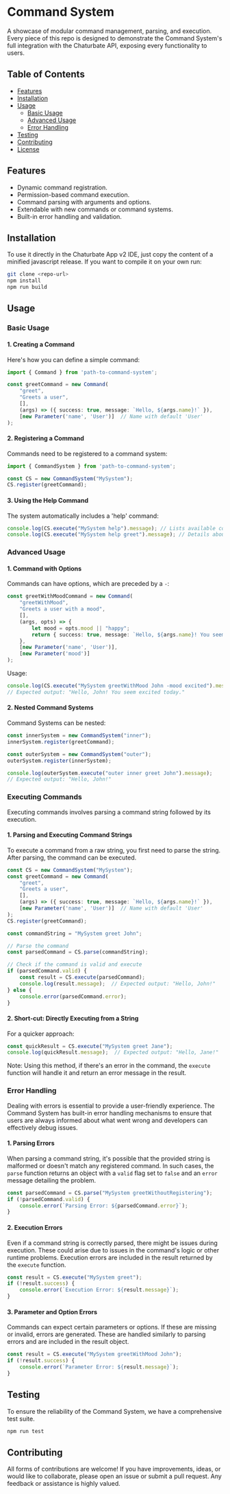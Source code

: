 # Command System

A showcase of modular command management, parsing, and execution. Every piece of this repo is designed to demonstrate the Command System's full integration with the Chaturbate API, exposing every functionality to users.

## Table of Contents
- [Features](#features)
- [Installation](#installation)
- [Usage](#usage)
  - [Basic Usage](#basic-usage)
  - [Advanced Usage](#advanced-usage)
  - [Error Handling](#error-handling)
- [Testing](#testing)
- [Contributing](#contributing)
- [License](#license)

## Features
- Dynamic command registration.
- Permission-based command execution.
- Command parsing with arguments and options.
- Extendable with new commands or command systems.
- Built-in error handling and validation.

## Installation
To use it directly in the Chaturbate App v2 IDE, just copy the content of a minified javascript release.
If you want to compile it on your own run:

```bash
git clone <repo-url>
npm install
npm run build
```

## Usage

### Basic Usage

#### 1. **Creating a Command**
Here's how you can define a simple command:

```typescript
import { Command } from 'path-to-command-system';

const greetCommand = new Command(
    "greet",
    "Greets a user",
    [],
    (args) => ({ success: true, message: `Hello, ${args.name}!` }),
    [new Parameter('name', 'User')]  // Name with default 'User'
);
```

#### 2. **Registering a Command**
Commands need to be registered to a command system:

```typescript
import { CommandSystem } from 'path-to-command-system';

const CS = new CommandSystem("MySystem");
CS.register(greetCommand);
```

#### 3. **Using the Help Command**
The system automatically includes a 'help' command:

```typescript
console.log(CS.execute("MySystem help").message); // Lists available commands
console.log(CS.execute("MySystem help greet").message); // Details about 'greet' command
```

### Advanced Usage

#### 1. **Command with Options**
Commands can have options, which are preceded by a `-`:

```typescript
const greetWithMoodCommand = new Command(
    "greetWithMood",
    "Greets a user with a mood",
    [],
    (args, opts) => {
        let mood = opts.mood || "happy";
        return { success: true, message: `Hello, ${args.name}! You seem ${mood} today.` };
    },
    [new Parameter('name', 'User')],
    [new Parameter('mood')]
);
```

Usage:

```typescript
console.log(CS.execute("MySystem greetWithMood John -mood excited").message);
// Expected output: "Hello, John! You seem excited today."
```

#### 2. **Nested Command Systems**
Command Systems can be nested:

```typescript
const innerSystem = new CommandSystem("inner");
innerSystem.register(greetCommand);

const outerSystem = new CommandSystem("outer");
outerSystem.register(innerSystem);

console.log(outerSystem.execute("outer inner greet John").message);
// Expected output: "Hello, John!"
```

### Executing Commands
Executing commands involves parsing a command string followed by its execution.

#### 1. **Parsing and Executing Command Strings**
To execute a command from a raw string, you first need to parse the string. After parsing, the command can be executed.

```typescript
const CS = new CommandSystem("MySystem");
const greetCommand = new Command(
    "greet",
    "Greets a user",
    [],
    (args) => ({ success: true, message: `Hello, ${args.name}!` }),
    [new Parameter('name', 'User')]  // Name with default 'User'
);
CS.register(greetCommand);

const commandString = "MySystem greet John";

// Parse the command
const parsedCommand = CS.parse(commandString);

// Check if the command is valid and execute
if (parsedCommand.valid) {
    const result = CS.execute(parsedCommand);
    console.log(result.message);  // Expected output: "Hello, John!"
} else {
    console.error(parsedCommand.error);
}
```

#### 2. **Short-cut: Directly Executing from a String**
For a quicker approach:

```typescript
const quickResult = CS.execute("MySystem greet Jane");
console.log(quickResult.message);  // Expected output: "Hello, Jane!"
```

Note: Using this method, if there's an error in the command, the `execute` function will handle it and return an error message in the result.

### Error Handling

Dealing with errors is essential to provide a user-friendly experience. The Command System has built-in error handling mechanisms to ensure that users are always informed about what went wrong and developers can effectively debug issues.

#### 1. **Parsing Errors**

When parsing a command string, it's possible that the provided string is malformed or doesn't match any registered command. In such cases, the `parse` function returns an object with a `valid` flag set to `false` and an `error` message detailing the problem.

```typescript
const parsedCommand = CS.parse("MySystem greetWithoutRegistering");
if (!parsedCommand.valid) {
    console.error(`Parsing Error: ${parsedCommand.error}`);
}
```

#### 2. **Execution Errors**

Even if a command string is correctly parsed, there might be issues during execution. These could arise due to issues in the command's logic or other runtime problems. Execution errors are included in the result returned by the `execute` function.

```typescript
const result = CS.execute("MySystem greet");
if (!result.success) {
    console.error(`Execution Error: ${result.message}`);
}
```

#### 3. **Parameter and Option Errors**

Commands can expect certain parameters or options. If these are missing or invalid, errors are generated. These are handled similarly to parsing errors and are included in the result object.

```typescript
const result = CS.execute("MySystem greetWithMood John");
if (!result.success) {
    console.error(`Parameter Error: ${result.message}`);
}
```

## Testing
To ensure the reliability of the Command System, we have a comprehensive test suite. 

```bash
npm run test
```

## Contributing
All forms of contributions are welcome! If you have improvements, ideas, or would like to collaborate, please open an issue or submit a pull request. Any feedback or assistance is highly valued.
